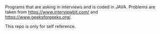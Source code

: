 
Programs that are asking in interviews and is coded in JAVA. Problems are taken from https://www.interviewbit.com/ and https://www.geeksforgeeks.org/. 	

This repo is only for self reference.
